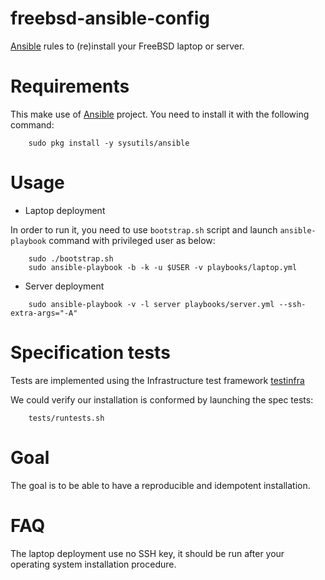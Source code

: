 # freebsd-ansible-config

[Ansible][1] rules to (re)install your FreeBSD laptop or server.

Requirements
============

This make use of [Ansible][1] project. You need to install it with the following
command:

```
    sudo pkg install -y sysutils/ansible
```

Usage
=====

* Laptop deployment

In order to run it, you need to use `bootstrap.sh` script and launch
`ansible-playbook` command with privileged user as below:

```
    sudo ./bootstrap.sh
    sudo ansible-playbook -b -k -u $USER -v playbooks/laptop.yml
```

* Server deployment

```
    sudo ansible-playbook -v -l server playbooks/server.yml --ssh-extra-args="-A"
```

Specification tests
===================

Tests are implemented using the Infrastructure test framework [testinfra][2]

We could verify our installation is conformed by launching the spec tests:

```
    tests/runtests.sh
```

Goal
====

The goal is to be able to have a reproducible and idempotent installation.

FAQ
===

The laptop deployment use no SSH key, it should be run after your operating 
system installation procedure.

[1]: https://www.ansible.com
[2]: https://testinfra.readthedocs.io
